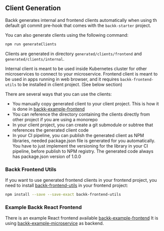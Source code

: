 ## Client Generation

Backk generates internal and frontend clients automatically when using th default git commit pre-hook
that comes with the `backk-starter` project.

You can also generate clients using the following command:
```bash
npm run generateClients
```

Clients are generated in directory `generated/clients/frontend` and `generated/clients/internal`.

Internal client is meant to be used inside Kubernetes cluster for other microservices to connect to your microservice.
Frontend client is meant to be used in apps running in web browser, and it requires `backk-frontend-utils` to be installed in client project. (See below section)

There are several ways that you can use the clients:
- You manually copy generated client to your client project. This is how it is done in [backk-example-frontend](https://github.com/backk-node/backk-example-frontend)
- You can reference the directory containing the clients directly from other project if you are using a monorepo
- In your client project, you can create a git submodule or subtree that references the generated client code
- In your CI pipeline, you can publish the generated client as NPM libraries, needed package.json file is generated for you automatically. You have to just implement the versioning for the library in your CI pipeline, before publish to NPM registry. The generated code always has package.json version of 1.0.0 

### Backk Frontend Utils
If you want to use generated frontend clients in your frontend project, you need to install [backk-frontend-utils](https://github.com/backk-node/backk-frontend-utils) in
your frontend project:

```bash
npm install --save --save-exact backk-frontend-utils
```

### Example Backk React Frontend

There is an example React frontend available [backk-example-frontend](https://github.com/backk-node/backk-example-frontend)
It is using [backk-example-microservice](https://github.com/backk-node/backk-example-microservice) as backend.
